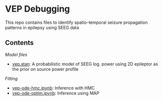 # VEP Debugging

This repo contains files to identify spatio-temporal seizure propagation patterns in epilepsy
using SEEG data

## Contents

_Model files_

- [vep.stan](vep.stan): A probabilistic model of SEEG log. power using 2D epileptor as the prior
  on source power profile

_Fitting_

- [vep-ode-hmc.ipynb](vep-ode-hmc.ipynb): Inference with HMC
- [vep-ode-optim.ipynb](vep-ode-optim.ipynb): Inference using MAP
